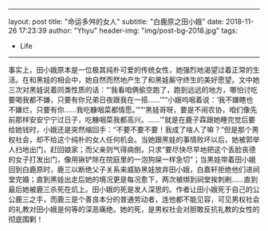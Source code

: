  ---
layout:     post
title:      "命运多舛的女人"
subtitle:   "白鹿原之田小娥"
date:       2018-11-26 17:23:39
author:     "Yhyu"
header-img: "img/post-bg-2018.jpg"
tags:
- Life
---

事实上，田小娥原本是一位极其纯朴可爱的传统女性，她强烈地渴望过着正常的生活。在和黑娃的相会中，她自然而然地产生了和黑娃厮守终生的美好愿望。文中她三次对黑娃说着同类性质的话：“‘我看咱俩偷空跑了，跑到远远的地方，哪怕讨吃要喝我都不嫌，只要有你兄弟日夜跟我在一搭……’”“小娥呜咽着说：‘我不嫌瞎也不嫌烂，只要有你……我吃糠咽菜都情愿。’”“‘黑娃哥呀，要是不闹农协，咱们像先前那样安安宁宁过日子，吃糠咽菜我都高兴。……’”就是在鹿子霖跟她睡完觉后要给她钱时，小娥还是突然缩回手：“不要不要不要！我成了啥人了嘛？”但是那个男权社会，却不给这个纯朴的女人任何机会。当她跟黑娃的事情败坏以后，她被郭举人扫地出门，赶回娘家；而父亲则气得病倒，只求“要尽快尽早地把这个丢脸丧德的女子打发出门，像用锹铲除在院庭里的一泡狗屎一样急切”；当黑娃带着田小娥回到白鹿原时，鹿三以断绝父子关系来威胁黑娃放弃田小娥，白嘉轩拒绝他们进祠堂完婚；直到黑娃出走后她的境况更是每况愈下，两次被绑到祠堂挨刺刷……直到最后她被鹿三杀死在炕上。田小娥的死是发人深思的。作者让田小娥死于自己的公公鹿三之手，而鹿三是个善良本分的普通劳动者，连他都不能见容，可见男权社会的礼教对田小娥是何等的深恶痛绝。她的死，是男权社会对胆敢反抗礼教的女性的彻底围剿！
